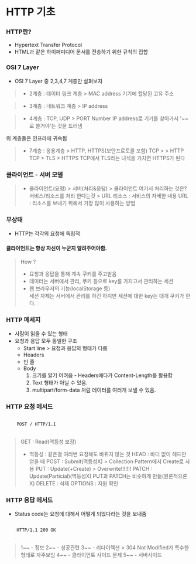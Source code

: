 # HTTP 기초

### HTTP란?

* Hypertext Transfer Protocol
* HTML과 같은 하이퍼미디어 문서를 전송하기 위한 규칙의 집합


### OSI 7 Layer

* OSI 7 Layer 중 2,3,4,7 계층만 살펴보자

> - 2계층 
> : 데이터 링크 계층 > MAC address
> 기기에 할당된 고유 주소

> - 3계층
> : 네트워크 계층 > IP address

> - 4계층
> : TCP, UDP > PORT Number
>  IP address로 기기를 찾아가서 '~~로 쓸거야'는 것을 드러냄

위 계층들은 인프라에 귀속됨

> - 7계층
> : 응용계층 > HTTP, HTTPS(보안프로토콜 포함)
> TCP >     > HTTP
> TCP > TLS > HTTPS
>  TCP에서 TLS라는 녀석을 거치면 HTTPS가 된다 


### 클라이언트 - 서버 모델

> * 클라이언트(요청) > 서버(처리&응답) > 클라이언트
> 여기서 처리하는 것은? 서비스/리소스를 처리 한다는것 > URL
> 리소스 : 서비스의 자세한 내용
> URL  : 리소스를 보내기 위해서 가장 많이 사용하는 방법


### 무상태

* HTTP는 각각의 요청에 독립적

#### 클라이언트는 항상 자신이 누군지 알려주어야함.
> How ?
> - 요청과 응답을 통해 계속 쿠키를 주고받음
> - 데이터는 서버에서 관리, 쿠키 등으로 key를 가지고서 관리하는 세션
> - 웹 브라우저의 기능(localStorage 등)   
세션 자체는 서버에서 관리를 하긴 하지만
세션에 대한 key는 대개 쿠키가 한다.


### HTTP 메세지
* 사람이 읽을 수 있는 형태
* 요청과 응답 모두 동일한 구조
  * Start line > 요청과 응답의 형태가 다름
  * Headers
  * 빈 줄
  * Body
    1. 크기를 알기 어려움 - Headers에다가 Content-Length를 활용함
    2. Text 형태가 아닐 수 있음.
    3. multipart/form-data 처럼 데이터를 여러개 보낼 수 있음.

### HTTP 요청 메서드
<pre>
<code>
    POST / HTTP/1.1
</code>
</pre>
> GET : Read(멱등성 보장)
> * 멱등성 : 같은걸 여러번 요청해도 바뀌지 않는 것
> HEAD : 바디 없이 헤드만 얻을 때
> POST : Submit(멱등성X) > Collection Pattern에서 Create로 사용
> PUT : Update(+Create) > Overwrite!!!!!!!
> PATCH : Update(Particial)(멱등성X)
> PUT과 PATCH는 비슷하게 만듦(원론적으론 X)
> DELETE : 삭제
> OPTIONS : 지원 확인

### HTTP 응답 메서드
* Status code는 요청에 대해서 어떻게 되었다라는 것을 보내줌
<pre>
<code>
    HTTP/1.1 200 OK
</code>
</pre>
> 1~~ - 정보
> 2~~ - 성공관련
> 3~~ - 리다이렉션 > 304 Not Modified가 특수한 형태로 자주보임
> 4~~ - 클라이언트 사이드 문제
> 5~~ - 서버사이드 

